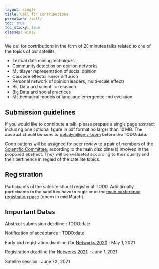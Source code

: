 ```yaml
---
layout: single
title: Call for Contributions
permalink: /call/
toc: true
toc_sticky: true
classes: wide2
---
```


We call for contributions in the form of 20 minutes talks related to one of the topics of our satellite:

* Textual data mining techniques
* Community detection on opinion networks
* Multilayer representation of social opinion
* Cascade effects: rumor diffusion
* Personal network of opinion leaders, multi-scale effects
* Big Data and scientific research
* Big Data and social practices
* Mathematical models of language emergence and evolution

## Submission guidelines

If you would like to contribute a talk, please prepare a single page abstract including one optional figure in pdf format no larger than 10 MB.
The abstract should be send to [opladyn@gmail.com](mailto:opladyn@gmail.com) before the TODO:date.

Contributions will be assigned for peer review to a pair of members of the [Scientific Committee](/organizer.md/#scientific-committee), according to the main discipline(s) involved in the proposed abstract. They will be evaluated according to their quality and their pertinence in regard of the satellite topics.


## Registration

Participants of the satellite should register at TODO.
Additionally participants to the satellites have to register at the [main conference registration page](https://networks2021.net/) (opens in mid March).


## Important Dates

Abstract submission deadline
: TODO:date

Notification of acceptance
: TODO:date

Early bird registration deadline (for [Networks 2021](https://networks2021.net/))
: May 1, 2021

Registration deadline (for [Networks 2021](https://networks2021.net/))
: June 1, 2021

Satellite session
: June 2X, 2021
